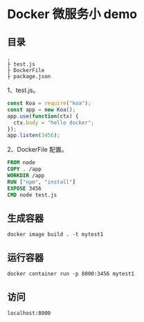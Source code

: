# Docker 微服务小 demo

## 目录

```dir
.
├ test.js
├ DockerFile
├ package.json
```

1、test.js。

```js
const Koa = require("koa");
const app = new Koa();
app.use(function(ctx) {
  ctx.body = "hello docker";
});
app.listen(3456);
```

2、DockerFile 配置。

```dockerfile
FROM node
COPY . /app
WORKDIR /app
RUN ["npm", "install"]
EXPOSE 3456
CMD node test.js
```

## 生成容器

```shell
docker image build . -t mytest1
```

## 运行容器

```shell
docker container run -p 8000:3456 mytest1
```

## 访问

```
localhost:8000
```
